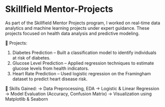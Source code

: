 # Skillfield Mentor-Projects

As part of the Skillfield Mentor Projects program, I worked on real-time data analytics and machine learning projects under expert guidance. These projects focused on health data analysis and predictive modeling.

🔹 Projects:

1) Diabetes Prediction – Built a classification model to identify individuals at risk of diabetes.
2) Glucose Level Prediction – Applied regression techniques to estimate glucose levels from health indicators.
3) Heart Rate Prediction – Used logistic regression on the Framingham dataset to predict heart disease risk.

🔹 Skills Gained:
-> Data Preprocessing, EDA
-> Logistic & Linear Regression
-> Model Evaluation (Accuracy, Confusion Matrix)
-> Visualization using Matplotlib & Seaborn

